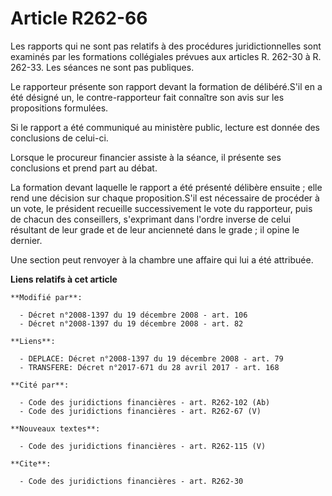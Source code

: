 # Article R262-66

Les rapports qui ne sont pas relatifs à des procédures juridictionnelles sont examinés par les formations collégiales prévues
aux articles R. 262-30 à R. 262-33. Les séances ne sont pas publiques. 

Le rapporteur présente son rapport devant la formation de délibéré.S'il en a été désigné un, le contre-rapporteur fait
connaître son avis sur les propositions formulées. 

Si le rapport a été communiqué au ministère public, lecture est donnée des conclusions de celui-ci. 

Lorsque le  procureur financier assiste à la séance, il présente ses conclusions et prend part au débat. 

La formation devant laquelle le rapport a été présenté délibère ensuite ; elle rend une décision sur chaque proposition.S'il
est nécessaire de procéder à un vote, le président recueille successivement le vote du rapporteur, puis de chacun des
conseillers, s'exprimant dans l'ordre inverse de celui résultant de leur grade et de leur ancienneté dans le grade ; il opine
le dernier. 

Une section peut renvoyer à la chambre une affaire qui lui a été attribuée.

**Liens relatifs à cet article**

	**Modifié par**:

	  - Décret n°2008-1397 du 19 décembre 2008 - art. 106
	  - Décret n°2008-1397 du 19 décembre 2008 - art. 82

	**Liens**:

	  - DEPLACE: Décret n°2008-1397 du 19 décembre 2008 - art. 79
	  - TRANSFERE: Décret n°2017-671 du 28 avril 2017 - art. 168

	**Cité par**:

	  - Code des juridictions financières - art. R262-102 (Ab)
	  - Code des juridictions financières - art. R262-67 (V)

	**Nouveaux textes**:

	  - Code des juridictions financières - art. R262-115 (V)

	**Cite**:

	  - Code des juridictions financières - art. R262-30
